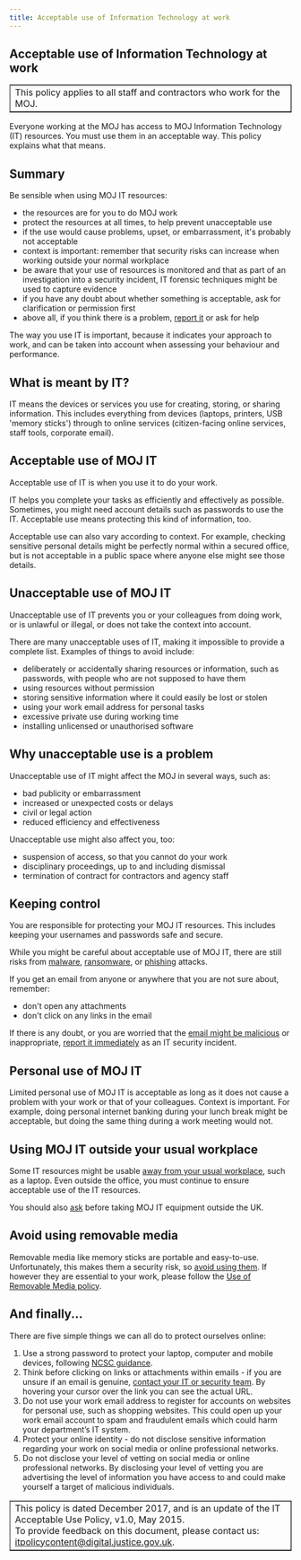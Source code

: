 ```yaml
---
title: Acceptable use of Information Technology at work
---
```


## Acceptable use of Information Technology at work

<table border='1'>
<tr>
<td>This policy applies to all staff and contractors who work for the MOJ.</td>
</tr>
</table>

Everyone working at the MOJ has access to MOJ Information Technology (IT) resources. You must use them in an acceptable way. This policy explains what that means.

## Summary

Be sensible when using MOJ IT resources:

- the resources are for you to do MOJ work
- protect the resources at all times, to help prevent unacceptable use
- if the use would cause problems, upset, or embarrassment, it's probably not acceptable
- context is important: remember that security risks can increase when working outside your normal workplace
- be aware that your use of resources is monitored and that as part of an investigation into a security incident, IT forensic techniques might be used to capture evidence
- if you have any doubt about whether something is acceptable, ask for clarification or permission first
- above all, if you think there is a problem, [report it](mailto:itservicedesk@justice.gsi.gov.uk) or ask for help

The way you use IT is important, because it indicates your approach to work, and can be taken into account when assessing your behaviour and performance.

## What is meant by IT?

IT means the devices or services you use for creating, storing, or sharing information. This includes everything from devices (laptops, printers, USB 'memory sticks') through to online services (citizen-facing online services, staff tools, corporate email).

## Acceptable use of MOJ IT

Acceptable use of IT is when you use it to do your work.

IT helps you complete your tasks as efficiently and effectively as possible. Sometimes, you might need account details such as passwords to use the IT. Acceptable use means protecting this kind of information, too.

Acceptable use can also vary according to context. For example, checking sensitive personal details might be perfectly normal within a secured office, but is not acceptable in a public space where anyone else might see those details.

## Unacceptable use of MOJ IT

Unacceptable use of IT prevents you or your colleagues from doing work, or  is unlawful or illegal, or does not take the context into account.

There are many unacceptable uses of IT, making it impossible to provide a complete list. Examples of things to avoid include:

- deliberately or accidentally sharing resources or information, such as passwords, with people who are not supposed to have them
- using resources without permission
- storing sensitive information where it could easily be lost or stolen
- using your work email address for personal tasks
- excessive private use during working time
- installing unlicensed or unauthorised software

## Why unacceptable use is a problem

Unacceptable use of IT might affect the MOJ in several ways, such as:

- bad publicity or embarrassment
- increased or unexpected costs or delays
- civil or legal action
- reduced efficiency and effectiveness

Unacceptable use might also affect you, too:

- suspension of access, so that you cannot do your work
- disciplinary proceedings, up to and including dismissal
- termination of contract for contractors and agency staff

## Keeping control

You are responsible for protecting your MOJ IT resources. This includes keeping your usernames and passwords safe and secure.

While you might be careful about acceptable use of MOJ IT, there are still risks from [malware](https://en.wikipedia.org/wiki/Malware), [ransomware](https://en.wikipedia.org/wiki/Ransomware), or [phishing](https://en.wikipedia.org/wiki/Phishing) attacks.

If you get an email from anyone or anywhere that you are not sure about, remember:

- don't open any attachments
- don't click on any links in the email

If there is any doubt, or you are worried that the [email might be malicious](https://intranet.justice.gov.uk/news/ntk-phishing-dont-take-the-bait/) or inappropriate, [report it immediately](mailto:itservicedesk@justice.gsi.gov.uk) as an IT security incident.

## Personal use of MOJ IT

Limited personal use of MOJ IT is acceptable as long as it does not cause a problem with your work or that of your colleagues. Context is important. For example, doing personal internet banking during your lunch break might be acceptable, but doing the same thing during a work meeting would not.

## Using MOJ IT outside your usual workplace

Some IT resources might be usable [away from your usual workplace](https://intranet.justice.gov.uk/documents/2015/04/remote-working-and-mobile-computing-security-guide.pdf), such as a laptop. Even outside the office, you must continue to ensure acceptable use of the IT resources.

You should also [ask](https://intranet.justice.gov.uk/guidance/security/it-computer-security/taking-it-equipment-abroad-business-or-personal/) before taking MOJ IT equipment outside the UK.

## Avoid using removable media

Removable media like memory sticks are portable and easy-to-use. Unfortunately, this makes them a security risk, so [avoid using them](https://intranet.justice.gov.uk/guidance/security/it-computer-security/removable-media/). If however they are essential to your work, please follow the [Use of Removable Media policy](https://intranet.justice.gov.uk/guidance/security/it-computer-security/removable-media/).

## And finally...

There are five simple things we can all do to protect ourselves online:

1. Use a strong password to protect your laptop, computer and mobile devices, following [NCSC guidance](https://www.cyberaware.gov.uk/passwords).
2. Think before clicking on links or attachments within emails - if you are unsure if an email is genuine, [contact your IT or security team](mailto:itservicedesk@justice.gsi.gov.uk). By hovering your cursor over the link you can see the actual URL.
3. Do not use your work email address to register for accounts on websites for personal use, such as shopping websites. This could open up your work email account to spam and fraudulent emails which could harm your department’s IT system.
4. Protect your online identity - do not disclose sensitive information regarding your work on social media or online professional networks.
5. Do not disclose your level of vetting on social media or online professional networks. By disclosing your level of vetting you are advertising the level of information you have access to and could make yourself a target of malicious individuals.

<table border='1'>
<tr>
<td>This policy is dated December 2017, and is an update of the IT Acceptable Use Policy, v1.0, May 2015.<br/>
To provide feedback on this document, please contact us: <a href="mailto:itpolicycontent@digital.justice.gov.uk?subject=acceptable-use">itpolicycontent@digital.justice.gov.uk</a>.</td>
</tr>
</table>
